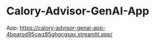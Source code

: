 # Calory-Advisor-GenAI-App
App: https://calory-advisor-genai-app-4bparod95cwz85ghgcgsax.streamlit.app/
